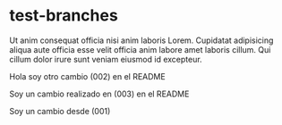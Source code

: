 # test-branches

Ut anim consequat officia nisi anim laboris Lorem. Cupidatat adipisicing aliqua aute officia esse velit officia anim labore amet laboris cillum. Qui cillum dolor irure sunt veniam eiusmod id excepteur.


Hola soy otro cambio (002) en el README

Soy un cambio realizado en (003) en el README

Soy un cambio desde (001)

